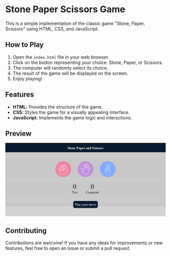 # Stone Paper Scissors Game

This is a simple implementation of the classic game "Stone, Paper, Scissors" using HTML, CSS, and JavaScript.

## How to Play

1. Open the `index.html` file in your web browser.
2. Click on the button representing your choice: Stone, Paper, or Scissors.
3. The computer will randomly select its choice.
4. The result of the game will be displayed on the screen.
5. Enjoy playing!

## Features

- **HTML:** Provides the structure of the game.
- **CSS:** Styles the game for a visually appealing interface.
- **JavaScript:** Implements the game logic and interactions.

## Preview

![Preview](preview.png)

## Contributing

Contributions are welcome! If you have any ideas for improvements or new features, feel free to open an issue or submit a pull request.


